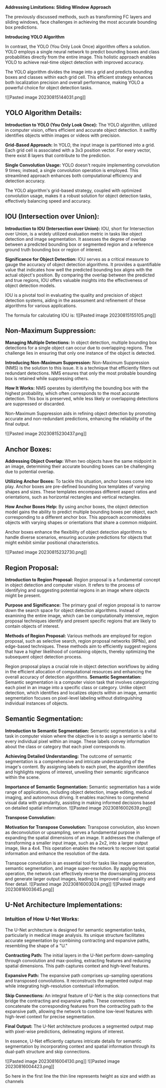 **Addressing Limitations: Sliding Window Approach**

The previously discussed methods, such as transforming FC layers and sliding windows, face challenges in achieving the most accurate bounding box predictions.

**Introducing YOLO Algorithm**

In contrast, the YOLO (You Only Look Once) algorithm offers a solution. YOLO employs a single neural network to predict bounding boxes and class probabilities directly from the entire image. This holistic approach enables YOLO to achieve real-time object detection with improved accuracy.

The YOLO algorithm divides the image into a grid and predicts bounding boxes and classes within each grid cell. This efficient strategy enhances both localization precision and overall performance, making YOLO a powerful choice for object detection tasks.

![[Pasted image 20230815144031.png]]
## YOLO Algorithm Details:

**Introduction to YOLO (You Only Look Once):**
The YOLO algorithm, utilized in computer vision, offers efficient and accurate object detection. It swiftly identifies objects within images or videos with precision.

**Grid-Based Approach:**
In YOLO, the input image is partitioned into a grid. Each grid cell is associated with a 3x3 position vector. For every vector, there exist 8 layers that contribute to the prediction.

**Single Convolution Usage:**
YOLO doesn't require implementing convolution 9 times; instead, a single convolution operation is employed. This streamlined approach enhances both computational efficiency and detection accuracy.

The YOLO algorithm's grid-based strategy, coupled with optimized convolution usage, makes it a robust solution for object detection tasks, effectively balancing speed and accuracy.

## IOU (Intersection over Union):

**Introduction to IOU (Intersection over Union):**
IOU, short for Intersection over Union, is a widely utilized evaluation metric in tasks like object detection and image segmentation. It assesses the degree of overlap between a predicted bounding box or segmented region and a reference ground truth bounding box or region of interest.

**Significance for Object Detection:**
IOU serves as a critical measure to gauge the accuracy of object detection algorithms. It provides a quantifiable value that indicates how well the predicted bounding box aligns with the actual object's position. By comparing the overlap between the predicted and true regions, IOU offers valuable insights into the effectiveness of object detection models.

IOU is a pivotal tool in evaluating the quality and precision of object detection systems, aiding in the assessment and refinement of these algorithms for various applications.

The formula for calculating IOU is:
![[Pasted image 20230815155105.png]]
## Non-Maximum Suppression:

**Managing Multiple Detections:**
In object detection, multiple bounding box detections for a single object can occur due to overlapping regions. The challenge lies in ensuring that only one instance of the object is detected.

**Introducing Non-Maximum Suppression:**
Non-Maximum Suppression (NMS) is the solution to this issue. It is a technique that efficiently filters out redundant detections. NMS ensures that only the most probable bounding box is retained while suppressing others.

**How It Works:**
NMS operates by identifying the bounding box with the highest probability, which often corresponds to the most accurate detection. This box is preserved, while less likely or overlapping detections are suppressed or discarded.

Non-Maximum Suppression aids in refining object detection by promoting accurate and non-redundant predictions, enhancing the reliability of the final output.

![[Pasted image 20230815230437.png]]


## Anchor Boxes:

**Addressing Object Overlap:**
When two objects have the same midpoint in an image, determining their accurate bounding boxes can be challenging due to potential overlap.

**Utilizing Anchor Boxes:**
To tackle this situation, anchor boxes come into play. Anchor boxes are pre-defined bounding box templates of varying shapes and sizes. These templates encompass different aspect ratios and orientations, such as horizontal rectangles and vertical rectangles.

**How Anchor Boxes Help:**
By using anchor boxes, the object detection model gains the ability to predict multiple bounding boxes per object, each corresponding to a different anchor box. This approach accommodates objects with varying shapes or orientations that share a common midpoint.

Anchor boxes enhance the flexibility of object detection algorithms to handle diverse scenarios, ensuring accurate predictions for objects that might exhibit similar positional characteristics.

![[Pasted image 20230815232730.png]]

## Region Proposal:

**Introduction to Region Proposal:**
Region proposal is a fundamental concept in object detection and computer vision. It refers to the process of identifying and suggesting potential regions in an image where objects might be present.

**Purpose and Significance:**
The primary goal of region proposal is to narrow down the search space for object detection algorithms. Instead of examining the entire image, which can be computationally intensive, region proposal techniques identify and present specific regions that are likely to contain objects of interest.

**Methods of Region Proposal:**
Various methods are employed for region proposal, such as selective search, region proposal networks (RPNs), and edge-based techniques. These methods aim to efficiently suggest regions that have a higher likelihood of containing objects, thereby optimizing the subsequent object detection process.

Region proposal plays a crucial role in object detection workflows by aiding in the efficient allocation of computational resources and enhancing the overall accuracy of detection algorithms.
**Semantic Segmentation:**
Semantic segmentation is a computer vision task that involves categorizing each pixel in an image into a specific class or category. Unlike object detection, which identifies and localizes objects within an image, semantic segmentation focuses on pixel-level labeling without distinguishing individual instances of objects.

## **Semantic Segmentation:**

**Introduction to Semantic Segmentation:** Semantic segmentation is a vital task in computer vision where the objective is to assign a semantic label to every individual pixel within an image. These labels convey information about the class or category that each pixel corresponds to.

**Achieving Detailed Understanding:** The outcome of semantic segmentation is a comprehensive and intricate understanding of the image's content. By assigning labels to each pixel, the algorithm identifies and highlights regions of interest, unveiling their semantic significance within the scene.

**Importance of Semantic Segmentation:** Semantic segmentation has a wide range of applications, including object detection, image editing, medical imaging, and autonomous driving. It enables machines to comprehend visual data with granularity, assisting in making informed decisions based on detailed spatial information.
![[Pasted image 20230816002639.png]]

**Transpose Convolution:**

**Motivation for Transpose Convolution:** Transpose convolution, also known as deconvolution or upsampling, serves a fundamental purpose in expanding the spatial dimensions of an image. It addresses the challenge of transforming a smaller input image, such as a 2x2, into a larger output image, like a 4x4. This operation enables the network to recover lost spatial information and enhance the resolution of the data.

Transpose convolution is an essential tool for tasks like image generation, semantic segmentation, and image super-resolution. By applying this operation, the network can effectively reverse the downsampling process and generate larger output images, leading to improved visual quality and finer detail.
![[Pasted image 20230816003024.png]]
![[Pasted image 20230816003645.png]]

## **U-Net Architecture Implementations:**

### **Intuition of How U-Net Works:**

The U-Net architecture is designed for semantic segmentation tasks, particularly in medical image analysis. Its unique structure facilitates accurate segmentation by combining contracting and expansive paths, resembling the shape of a "U."

**Contracting Path:**
The initial layers in the U-Net perform down-sampling through convolution and max-pooling, extracting features and reducing spatial dimensions. This path captures context and high-level features.

**Expansive Path:**
The expansive path comprises up-sampling operations and transposed convolutions. It reconstructs the segmented output map while integrating high-resolution contextual information.

**Skip Connections:**
An integral feature of U-Net is the skip connections that bridge the contracting and expansive paths. These connections concatenate the corresponding features from the contracting path to the expansive path, allowing the network to combine low-level features with high-level context for precise segmentation.

**Final Output:**
The U-Net architecture produces a segmented output map with pixel-wise predictions, delineating regions of interest.

In essence, U-Net efficiently captures intricate details for semantic segmentation by incorporating context and spatial information through its dual-path structure and skip connections.

![[Pasted image 20230816004130.png]]
![[Pasted image 20230816004423.png]]

So here in the first line the thin line represents height as size
and width as channels
